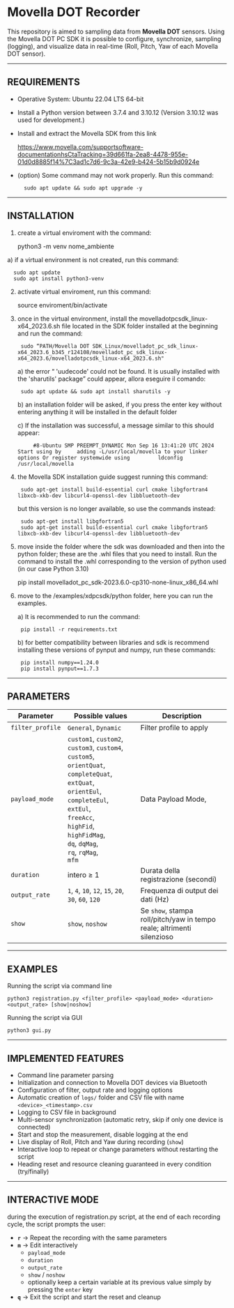 

# Movella DOT Recorder

This repository is aimed to sampling data from **Movella DOT** sensors. Using the Movella DOT PC SDK it is possible to configure, synchronize, sampling (logging), and visualize data in real-time (Roll, Pitch, Yaw of each Movella DOT sensor).

---

## REQUIREMENTS

- Operative System: Ubuntu 22.04 LTS 64-bit

- Install a Python version between 3.7.4 and 3.10.12 (Version 3.10.12 was used for development.)

- Install and extract the Movella SDK from this link

	 https://www.movella.com/supportsoftware-documentationhsCtaTracking=39d661fa-2ea8-4478-955e-01d0d8885f14%7C3ad1c7d6-9c3a-42e9-b424-5b15b9d0924e

- (option) Some command may not work properly. Run this command:

        sudo apt update && sudo apt upgrade -y

---

## INSTALLATION

1. create a virtual enviroment with the command:

	python3 -m venv nome_ambiente

a) if a virtual environment is not created, run this command:

	  sudo apt update
	  sudo apt install python3-venv

2. activate virtual enviroment, run this command:

    source enviroment/bin/activate

3. once in the virtual environment, install the movelladotpcsdk_linux-x64_2023.6.sh file located in the SDK folder installed at the beginning and run the command:

        sudo “PATH/Movella DOT SDK_Linux/movelladot_pc_sdk_linux-x64_2023.6_b345_r124108/movelladot_pc_sdk_linux-x64_2023.6/movelladotpcsdk_linux-x64_2023.6.sh"

	a) the error “ 'uudecode' could not be found. It is usually installed with the 'sharutils' package” could appear, allora eseguire il comando:
    
        sudo apt update && sudo apt install sharutils -y

	b) an installation folder will be asked, if you press the enter key without entering anything it will be installed in the default folder

	c) If the installation was successful, a message similar to this should appear:
	  
            #8-Ubuntu SMP PREEMPT_DYNAMIC Mon Sep 16 13:41:20 UTC 2024 Start using by 	  adding -L/usr/local/movella to your linker options Or register systemwide using 	  	  ldconfig /usr/local/movella

4. the Movella SDK installation guide suggest running this command:

        sudo apt-get install build-essential curl cmake libgfortran4 libxcb-xkb-dev libcurl4-openssl-dev libbluetooth-dev 

    but this version is no longer available, so use the commands instead:

        sudo apt-get install libgfortran5
        sudo apt-get install build-essential curl cmake libgfortran5 libxcb-xkb-dev libcurl4-openssl-dev libbluetooth-dev

5. move inside the folder where the sdk was downloaded and then into the python folder; these are the .whl files that you need to install. Run the command to install the .whl corresponding to the version of python used (in our case Python 3.10)

    pip install movelladot_pc_sdk-2023.6.0-cp310-none-linux_x86_64.whl

6. move to the /examples/xdpcsdk/python folder, here you can run the examples.

	a) It is recommended to run the command: 
    
        pip install -r requirements.txt


	b) for better compatibility between libraries and sdk is recommend installing these versions of pynput and numpy, run these commands:

	    pip install numpy==1.24.0
	    pip install pynput==1.7.3
---
## PARAMETERS

| Parameter        | Possible values                                                                                                                                                       | Description                                                    |
|------------------|------------------------------------------------------------------------------------------------------------------------------------------------------------------------|----------------------------------------------------------------|
| `filter_profile` | `General`, `Dynamic`                                                                                                                                                   | Filter profile to apply                                   |
| `payload_mode`   | `custom1`, `custom2`, `custom3`, `custom4`, `custom5`,<br>`orientQuat`, `completeQuat`, `extQuat`,<br>`orientEul`, `completeEul`, `extEul`,<br>`freeAcc`,<br>`highFid`, `highFidMag`,<br>`dq`, `dqMag`,<br>`rq`, `rqMag`,<br>`mfm` | Data Payload Mode,                                   |
| `duration`       | intero ≥ 1                                                                                                                                                              | Durata della registrazione (secondi)                            |
| `output_rate`    | `1`, `4`, `10`, `12`, `15`, `20`, `30`, `60`, `120`                                                                                                                     | Frequenza di output dei dati (Hz)                              |
| `show`           | `show`, `noshow`                                                                                                                                                       | Se `show`, stampa roll/pitch/yaw in tempo reale; altrimenti silenzioso |

---
## EXAMPLES 
Running the script via command line

    python3 registration.py <filter_profile> <payload_mode> <duration> <output_rate> [show|noshow]

Running the script via GUI

    python3 gui.py

---

## IMPLEMENTED FEATURES

- Command line parameter parsing
- Initialization and connection to Movella DOT devices via Bluetooth
- Configuration of filter, output rate and logging options
- Automatic creation of `logs/` folder and CSV file with name `<device>_<timestamp>.csv`
- Logging to CSV file in background
- Multi-sensor synchronization (automatic retry, skip if only one device is connected)
- Start and stop the measurement, disable logging at the end
- Live display of Roll, Pitch and Yaw during recording (`show`)
- Interactive loop to repeat or change parameters without restarting the script 
- Heading reset and resource cleaning guaranteed in every condition (try/finally)

---

## INTERACTIVE MODE

during the execution of registration.py script, at the end of each recording cycle, the script prompts the user:

- **`r`** → Repeat the recording with the same parameters
- **`m`** → Edit interactively
    - `payload_mode`
    - `duration`
    - `output_rate`
    - `show` / `noshow`
    - optionally keep a certain variable at its previous value simply by pressing the `enter` key
- **`q`** → Exit the script and start the reset and cleanup




